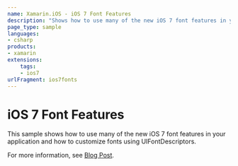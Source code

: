 ```yaml
---
name: Xamarin.iOS - iOS 7 Font Features
description: "Shows how to use many of the new iOS 7 font features in your application and how to customize fonts using UIFontDescriptors (iOS7)"
page_type: sample
languages:
- csharp
products:
- xamarin
extensions:
    tags:
    - ios7
urlFragment: ios7fonts
---
```

# iOS 7 Font Features

This sample shows how to use many of the new iOS 7 font features in your application
and how to customize fonts using UIFontDescriptors.

For more information, see [Blog Post](http://tirania.org/monomac/archive/2013/Sep-25.html).
